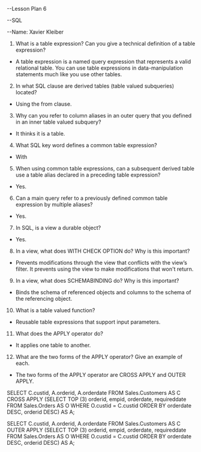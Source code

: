 --Lesson Plan 6

--SQL

--Name: Xavier Kleiber

1. What is a table expression? Can you give a technical definition of a table expression?
 - A table expression is a named query expression that represents a valid relational table. You can use table expressions in data-manipulation statements much like you use other tables.
 
2. In what SQL clause are derived tables (table valued subqueries) located?
 - Using the from clause.
 
3. Why can you refer to column aliases in an outer query that you defined in an inner table valued
subquery?
 - It thinks it is a table.

4. What SQL key word defines a common table expression?
- With

5. When using common table expressions, can a subsequent derived table use a table alias declared in a
preceding table expression?
 - Yes.
 
6. Can a main query refer to a previously defined common table expression by multiple aliases?
 - Yes.
 
7. In SQL, is a view a durable object?
 - Yes.
 
8. In a view, what does WITH CHECK OPTION do? Why is this important?
 - Prevents modifications through the view that conflicts with the view’s filter. It prevents using the view to make modifications that won't return.

9. In a view, what does SCHEMABINDING do? Why is this important?
 - Binds the schema of referenced objects and columns to the schema of the referencing object.

10. What is a table valued function?
 - Reusable table expressions that support input parameters.

11. What does the APPLY operator do?
 - It applies one table to another.
 
12. What are the two forms of the APPLY operator? Give an example of each.
 - The two forms of the APPLY operator are CROSS APPLY and OUTER APPLY.
 
 SELECT C.custid, A.orderid, A.orderdate
FROM Sales.Customers AS C
  CROSS APPLY
    (SELECT TOP (3) orderid, empid, orderdate, requireddate
     FROM Sales.Orders AS O
     WHERE O.custid = C.custid
     ORDER BY orderdate DESC, orderid DESC) AS A;
     
SELECT C.custid, A.orderid, A.orderdate
FROM Sales.Customers AS C
  OUTER APPLY
    (SELECT TOP (3) orderid, empid, orderdate, requireddate
     FROM Sales.Orders AS O
     WHERE O.custid = C.custid
     ORDER BY orderdate DESC, orderid DESC) AS A;
